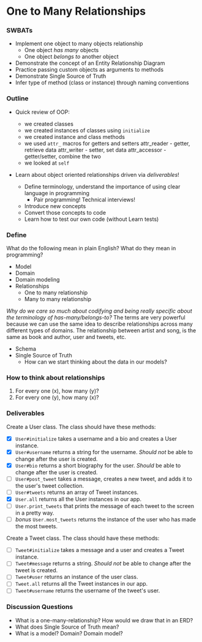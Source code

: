 One to Many Relationships
===

### SWBATs

* Implement one object to many objects relationship
  * One object _has many_ objects
  * One object _belongs to_ another object
* Demonstrate the concept of an Entity Relationship Diagram
* Practice passing custom objects as arguments to methods
* Demonstrate Single Source of Truth
* Infer type of method (class or instance) through naming conventions

### Outline

* Quick review of OOP:
  * we created classes
  * we created instances of classes using `initialize`
  * we created instance and class methods
  * we used `attr_` macros for getters and setters
    attr_reader - getter, retrieve data
    attr_writer - setter, set data
    attr_accessor - getter/setter, combine the two
  * we looked at `self`

* Learn about object oriented relationships driven via _deliverables_!
  * Define terminology, understand the importance of using clear language in programming
    * Pair programming! Technical interviews!
  * Introduce new concepts
  * Convert those concepts to code
  * Learn how to test our own code (without Learn tests)

### Define

What do the following mean in plain English? What do they mean in programming?

* Model
* Domain
* Domain modeling
* Relationships
  * One to many relationship
  * Many to many relationship

_Why do we care so much about codifying and being really specific about the terminology of has-many/belongs-to?_ The terms are very powerful because we can use the same idea to describe relationships across many different types of domains. The relationship between artist and song, is the same as book and author, user and tweets, etc.

* Schema
* Single Source of Truth
  * How can we start thinking about the data in our models?

### How to think about relationships
1. For every one (x), how many (y)?
2. For every one (y), how many (x)?

### Deliverables

Create a User class. The class should have these methods:
  - [x] `User#initialize` takes a username and a bio and creates a User instance.
  - [x] `User#username` returns a string for the username. _Should not_ be able to change after the user is created.
  - [x] `User#bio` returns a short biography for the user. _Should_ be able to change after the user is created.
  - [ ] `User#post_tweet` takes a message, creates a new tweet, and adds it to the user's tweet collection.
  - [ ] `User#tweets` returns an array of Tweet instances.
  - [x] `User.all` returns all the User instances in our app.
  - [ ] `User.print_tweets` that prints the message of each tweet to the screen in a pretty way.
  - [ ] *bonus* `User.most_tweets` returns the instance of the user who has made the most tweets.

Create a Tweet class. The class should have these methods:
  - [ ] `Tweet#initialize` takes a message and a user and creates a Tweet instance.
  - [ ] `Tweet#message` returns a string. _Should not_ be able to change after the tweet is created.
  - [ ] `Tweet#user` returns an instance of the user class.
  - [ ] `Tweet.all` returns all the Tweet instances in our app.
  - [ ] `Tweet#username` returns the username of the tweet's user.

### Discussion Questions

- What is a one-many-relationship? How would we draw that in an ERD?
- What does Single Source of Truth mean?
- What is a model? Domain? Domain model?
###
